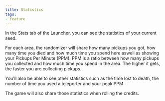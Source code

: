 ```yaml
---
title: Statistics
tags:
- feature
---
```


In the Stats tab of the Launcher, you can see the statistics of your current seed.

For each area, the randomizer will share how many pickups you got, how many time you died and how much time you spend here aswell as showing your Pickups Per Minute (PPM). PPM is a ratio between how many pickups you collected and how much time you spend in the area. The higher it gets, the faster you are collecting pickups.

You'll also be able to see other statistics such as the time lost to death, the number of time you used a teleporter and your peak PPM.

The game will also share those statistics when rolling the credits.